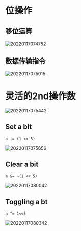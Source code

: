 # 位操作

## 移位运算

![20220117074752](https://cdn.jsdelivr.net/gh/nzcv/picgo/20220117074752.png)

## 数据传输指令

![20220117075015](https://cdn.jsdelivr.net/gh/nzcv/picgo/20220117075015.png)


# 灵活的2nd操作数
 
![20220117075442](https://cdn.jsdelivr.net/gh/nzcv/picgo/20220117075442.png)

## Set a bit

    a |= (1 << 5)

![20220117075656](https://cdn.jsdelivr.net/gh/nzcv/picgo/20220117075656.png)

## Clear a bit
    a &= ~(1 << 5)

![20220117080042](https://cdn.jsdelivr.net/gh/nzcv/picgo/20220117080042.png)

## Toggling a bt

    a ^= 1<<5

![20220117080342](https://cdn.jsdelivr.net/gh/nzcv/picgo/20220117080342.png)